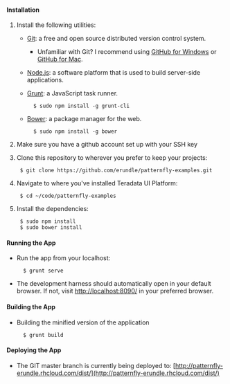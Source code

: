 #### Installation

1. Install the following utilities:
    - [Git](http://git-scm.com/downloads): a free and open source distributed version control system.
        - Unfamiliar with Git? I recommend using [GitHub for Windows](https://windows.github.com/) or [GitHub for Mac](https://mac.github.com/).
    - [Node.js](http://nodejs.org/download/): a software platform that is used to build server-side applications.
    - [Grunt](http://gruntjs.com/getting-started): a JavaScript task runner.

            $ sudo npm install -g grunt-cli
    - [Bower](http://bower.io/#installing-bower): a package manager for the web.

            $ sudo npm install -g bower
2. Make sure you have a github account set up with your SSH key

3. Clone this repository to wherever you prefer to keep your projects:

        $ git clone https://github.com/erundle/patternfly-examples.git

4. Navigate to where you've installed Teradata UI Platform:

        $ cd ~/code/patternfly-examples

5. Install the dependencies:

        $ sudo npm install
        $ sudo bower install


#### Running the App

- Run the app from your localhost:

        $ grunt serve

- The development harness should automatically open in your default browser. If not, visit [http://localhost:8090/](http://localhost:8090/) in your preferred browser.

#### Building the App

- Building the minified version of the application

		$ grunt build

#### Deploying the App

- The GIT master branch is currently being deployed to: [http://patternfly-erundle.rhcloud.com/dist/](http://patternfly-erundle.rhcloud.com/dist/)